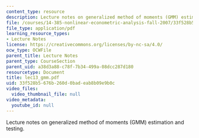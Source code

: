 ```yaml
---
content_type: resource
description: Lecture notes on generalized method of moments (GMM) estimation and testing.
file: /courses/14-385-nonlinear-econometric-analysis-fall-2007/33f528b5676b260d0badeab8b09e9b0c_lec13_gmm.pdf
file_type: application/pdf
learning_resource_types:
- Lecture Notes
license: https://creativecommons.org/licenses/by-nc-sa/4.0/
ocw_type: OCWFile
parent_title: Lecture Notes
parent_type: CourseSection
parent_uid: a38d3a88-c78f-7b34-499a-08dcc287d180
resourcetype: Document
title: lec13_gmm.pdf
uid: 33f528b5-676b-260d-0bad-eab8b09e9b0c
video_files:
  video_thumbnail_file: null
video_metadata:
  youtube_id: null
---
```

Lecture notes on generalized method of moments (GMM) estimation and testing.
